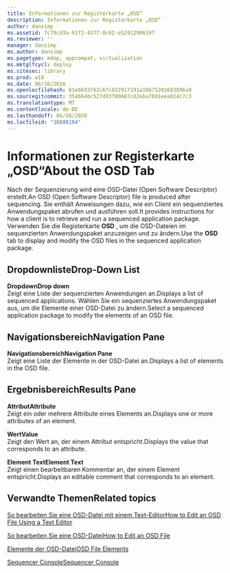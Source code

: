 ```yaml
---
title: Informationen zur Registerkarte „OSD“
description: Informationen zur Registerkarte „OSD“
author: dansimp
ms.assetid: 7c78cd3a-91f2-4377-8c62-e52912906197
ms.reviewer: ''
manager: dansimp
ms.author: dansimp
ms.pagetype: mdop, appcompat, virtualization
ms.mktglfcycl: deploy
ms.sitesec: library
ms.prod: w10
ms.date: 06/16/2016
ms.openlocfilehash: 61e6693f62cb7c832917191a16675201683896a9
ms.sourcegitcommit: 354664bc527d93f80687cd2eba70d1eea024c7c3
ms.translationtype: MT
ms.contentlocale: de-DE
ms.lasthandoff: 06/26/2020
ms.locfileid: "10808104"
---
```

# <span data-ttu-id="a5f72-103">Informationen zur Registerkarte „OSD“</span><span class="sxs-lookup"><span data-stu-id="a5f72-103">About the OSD Tab</span></span>


<span data-ttu-id="a5f72-104">Nach der Sequenzierung wird eine OSD-Datei (Open Software Descriptor) erstellt.</span><span class="sxs-lookup"><span data-stu-id="a5f72-104">An OSD (Open Software Descriptor) file is produced after sequencing.</span></span> <span data-ttu-id="a5f72-105">Sie enthält Anweisungen dazu, wie ein Client ein sequenziertes Anwendungspaket abrufen und ausführen soll.</span><span class="sxs-lookup"><span data-stu-id="a5f72-105">It provides instructions for how a client is to retrieve and run a sequenced application package.</span></span> <span data-ttu-id="a5f72-106">Verwenden Sie die Registerkarte **OSD** , um die OSD-Dateien im sequenzierten Anwendungspaket anzuzeigen und zu ändern.</span><span class="sxs-lookup"><span data-stu-id="a5f72-106">Use the **OSD** tab to display and modify the OSD files in the sequenced application package.</span></span>

## <span data-ttu-id="a5f72-107">Dropdownliste</span><span class="sxs-lookup"><span data-stu-id="a5f72-107">Drop-Down List</span></span>


<a href="" id="drop-down"></a>**<span data-ttu-id="a5f72-108">Dropdown</span><span class="sxs-lookup"><span data-stu-id="a5f72-108">Drop down</span></span>**  
<span data-ttu-id="a5f72-109">Zeigt eine Liste der sequenzierten Anwendungen an.</span><span class="sxs-lookup"><span data-stu-id="a5f72-109">Displays a list of sequenced applications.</span></span> <span data-ttu-id="a5f72-110">Wählen Sie ein sequenziertes Anwendungspaket aus, um die Elemente einer OSD-Datei zu ändern.</span><span class="sxs-lookup"><span data-stu-id="a5f72-110">Select a sequenced application package to modify the elements of an OSD file.</span></span>

## <span data-ttu-id="a5f72-111">Navigationsbereich</span><span class="sxs-lookup"><span data-stu-id="a5f72-111">Navigation Pane</span></span>


<a href="" id="navigation-pane"></a>**<span data-ttu-id="a5f72-112">Navigationsbereich</span><span class="sxs-lookup"><span data-stu-id="a5f72-112">Navigation Pane</span></span>**  
<span data-ttu-id="a5f72-113">Zeigt eine Liste der Elemente in der OSD-Datei an.</span><span class="sxs-lookup"><span data-stu-id="a5f72-113">Displays a list of elements in the OSD file.</span></span>

## <span data-ttu-id="a5f72-114">Ergebnisbereich</span><span class="sxs-lookup"><span data-stu-id="a5f72-114">Results Pane</span></span>


<a href="" id="attribute"></a>**<span data-ttu-id="a5f72-115">Attribut</span><span class="sxs-lookup"><span data-stu-id="a5f72-115">Attribute</span></span>**  
<span data-ttu-id="a5f72-116">Zeigt ein oder mehrere Attribute eines Elements an.</span><span class="sxs-lookup"><span data-stu-id="a5f72-116">Displays one or more attributes of an element.</span></span>

<a href="" id="value"></a>**<span data-ttu-id="a5f72-117">Wert</span><span class="sxs-lookup"><span data-stu-id="a5f72-117">Value</span></span>**  
<span data-ttu-id="a5f72-118">Zeigt den Wert an, der einem Attribut entspricht.</span><span class="sxs-lookup"><span data-stu-id="a5f72-118">Displays the value that corresponds to an attribute.</span></span>

<a href="" id="element-text"></a>**<span data-ttu-id="a5f72-119">Element Text</span><span class="sxs-lookup"><span data-stu-id="a5f72-119">Element Text</span></span>**  
<span data-ttu-id="a5f72-120">Zeigt einen bearbeitbaren Kommentar an, der einem Element entspricht.</span><span class="sxs-lookup"><span data-stu-id="a5f72-120">Displays an editable comment that corresponds to an element.</span></span>

## <span data-ttu-id="a5f72-121">Verwandte Themen</span><span class="sxs-lookup"><span data-stu-id="a5f72-121">Related topics</span></span>


[<span data-ttu-id="a5f72-122">So bearbeiten Sie eine OSD-Datei mit einem Text-Editor</span><span class="sxs-lookup"><span data-stu-id="a5f72-122">How to Edit an OSD File Using a Text Editor</span></span>](how-to-edit-an-osd-file-using-a-text-editor.md)

[<span data-ttu-id="a5f72-123">So bearbeiten Sie eine OSD-Datei</span><span class="sxs-lookup"><span data-stu-id="a5f72-123">How to Edit an OSD File</span></span>](how-to-edit-an-osd-file.md)

[<span data-ttu-id="a5f72-124">Elemente der OSD-Datei</span><span class="sxs-lookup"><span data-stu-id="a5f72-124">OSD File Elements</span></span>](osd-file-elements.md)

[<span data-ttu-id="a5f72-125">Sequencer Console</span><span class="sxs-lookup"><span data-stu-id="a5f72-125">Sequencer Console</span></span>](sequencer-console.md)

 

 





